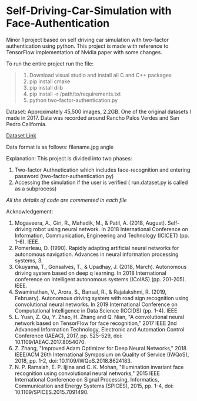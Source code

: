 # Self-Driving-Car-Simulation with Face-Authentication
Minor 1 project based on self driving car simulation with two-factor authentication using python.
This project is made with reference to TensorFlow implementation of Nvidia paper with some changes. 

To run the entire project run the file:
>1) Download visual studio and install all C and C++ packages 
>2) pip install cmake
>3) pip install dlib
>4) pip install -r /path/to/requirements.txt
>5) python two-factor-authentication.py

Dataset:
Approximately 45,500 images, 2.2GB. One of the original datasets I made in 2017. Data was recorded around Rancho Palos Verdes and San Pedro California.

[Dataset Link](https://drive.google.com/file/d/1Ue4XohCOV5YXy57S_5tDfCVqzLr101M7/view)

Data format is as follows: filename.jpg angle

Explanation:
This project is divided into two phases:
1) Two-factor Authnetication which includes face-recognition and entering password (two-factor-authentication.py)
2) Accessing the simulation if the user is verified ( run.dataset.py is called as a subprocess)

*All the details of code are commented in each file*

Acknowledgement:
1.	Mogaveera, A., Giri, R., Mahadik, M., & Patil, A. (2018, August). Self-driving robot using neural network. In 2018 International Conference on Information, Communication, Engineering and Technology (ICICET) (pp. 1-6). IEEE.
2.	Pomerleau, D. (1990). Rapidly adapting artificial neural networks for autonomous navigation. Advances in neural information processing systems, 3.
3.	Okuyama, T., Gonsalves, T., & Upadhay, J. (2018, March). Autonomous driving system based on deep q learning. In 2018 International conference on intelligent autonomous systems (ICoIAS) (pp. 201-205). IEEE.
4.	Swaminathan, V., Arora, S., Bansal, R., & Rajalakshmi, R. (2019, February). Autonomous driving system with road sign recognition using convolutional neural networks. In 2019 International Conference on Computational Intelligence in Data Science (ICCIDS) (pp. 1-4). IEEE
5.	L. Yuan, Z. Qu, Y. Zhao, H. Zhang and Q. Nian, "A convolutional neural network based on TensorFlow for face recognition," 2017 IEEE 2nd Advanced Information Technology, Electronic and Automation Control Conference (IAEAC), 2017, pp. 525-529, doi: 10.1109/IAEAC.2017.8054070.
6.	Z. Zhang, "Improved Adam Optimizer for Deep Neural Networks," 2018 IEEE/ACM 26th International Symposium on Quality of Service (IWQoS), 2018, pp. 1-2, doi: 10.1109/IWQoS.2018.8624183.
7.	N. P. Ramaiah, E. P. Ijjina and C. K. Mohan, "Illumination invariant face recognition using convolutional neural networks," 2015 IEEE International Conference on Signal Processing, Informatics, Communication and Energy Systems (SPICES), 2015, pp. 1-4, doi: 10.1109/SPICES.2015.7091490.




